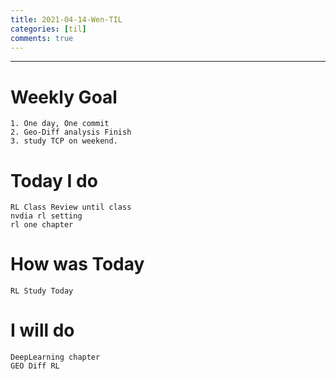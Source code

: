 ```yaml
---
title: 2021-04-14-Wen-TIL
categories: [til]
comments: true
---
```

-------------------------------------------------------------------------------

# Weekly Goal
```
1. One day, One commit
2. Geo-Diff analysis Finish 
3. study TCP on weekend.
```


# Today I do
```
RL Class Review until class
nvdia rl setting
rl one chapter
```

# How was Today
```
RL Study Today
```

# I will do
```
DeepLearning chapter
GEO Diff RL
```

